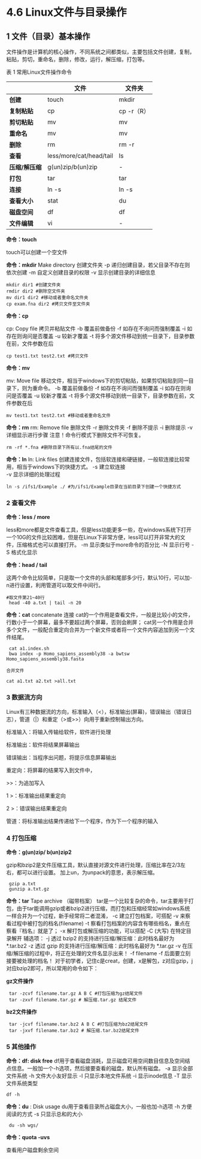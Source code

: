 # 4.6 Linux文件与目录操作

## 1 文件（目录）基本操作

文件操作是计算机的核心操作，不同系统之间都类似，主要包括文件创建，复制，粘贴，剪切，重命名，删除，修改，运行，解压缩，打包等。

 

表 1 常用Linux文件操作命令

|                 | **文件**                | **文件夹**  |
| --------------- | ----------------------- | ----------- |
| **创建**        | touch                   | mkdir       |
| **复制粘贴**    | cp                      | cp  -r（R） |
| **剪切粘贴**    | mv                      | mv          |
| **重命名**      | mv                      | mv          |
| **删除**        | rm                      | rm -r       |
| **查看**        | less/more/cat/head/tail | ls          |
| **压缩/解压缩** | g(un)zip/b(un)zip       | -           |
| **打包**        | tar                     | tar         |
| **连接**        | ln -s                   | ln -s       |
| **查看大小**    | stat                    | du          |
| **磁盘空间**    | df                      | df          |
| **文件编辑**    | vi                      | -           |

**命令：touch**

touch可以创建一个空文件

**命令：mkdir** Make directory
 创建文件夹
 -p  递归创建目录，若父目录不存在则依次创建
 -m  自定义创建目录的权限 
 -v  显示创建目录的详细信息

```
mkdir dir1 #创建文件夹 
rmdir dir2 #删除空文件夹  
mv dir1 dir2 #移动或者重命名文件夹 
cp exam.fna dir2 #拷贝文件至文件夹 
```

 

**命令：cp**

cp: Copy file
 拷贝并粘贴文件
 -b  覆盖前做备份
 -f  如存在不询问而强制覆盖
 -i  如存在则询问是否覆盖
 -u  较新才覆盖
 -t  将多个源文件移动到统一目录下，目录参数在前，文件参数在后

```
cp test1.txt test2.txt #拷贝文件  
```

 

**命令：mv** 

mv: Move file
 移动文件，相当于windows下的剪切粘贴，如果剪切粘贴到同一目录下，则为重命令。
 -b  覆盖前做备份
 -f  如存在不询问而强制覆盖
 -i  如存在则询问是否覆盖
 -u  较新才覆盖
 -t  将多个源文件移动到统一目录下，目录参数在前，文件参数在后

```
mv test1.txt test2.txt #移动或者重命名文件  
```

**命令：rm** rm: Remove file
 删除文件
 -r  删除文件夹
 -f  删除不提示
 -i  删除提示
 -v  详细显示进行步骤
 注意！命令行模式下删除文件不可恢复。

```
rm -rf *.fna #删除目录下所有以.fna结尾的文件
```

**命令：ln** ln: Link files
 创建连接文件，包括软连接和硬链接，一般软连接比较常用，相当于windows下的快捷方式。
 -s  建立软连接  
 -v  显示详细的处理过程

```
ln -s /ifs1/Example ./ #为/ifs1/Example目录在当前目录下创建一个快捷方式
```



### 2 查看文件

**命令：less / more**

less和more都是文件查看工具，但是less功能更多一些，在windows系统下打开一个10G的文件比较困难，但是在Linux下非常方便，less可以打开非常大的文件，压缩格式也可以直接打开。
 -m  显示类似于more命令的百分比
 -N  显示行号
 -S  格式化显示

**命令：head / tail**

这两个命令比较简单，只是取一个文件的头部和尾部多少行，默认10行，可以加-n进行设置，利用管道可以取文件中间行。

```
#取文件第21~40行
 head -40 a.txt | tail -n 20
```

**命令：cat** concatenate 连接
 cat的一个作用是查看文件，一般是比较小的文件，行数小于一个屏幕，最多不要超过两个屏幕，否则会刷屏；
 cat另一个作用是合并多个文件，一般配合重定向合并为一个新文件或者将一个文件内容追加到另一个文件结尾。

```
 cat a1.index.sh 
 bwa index -p Homo_sapiens_assembly38 -a bwtsw Homo_sapiens_assembly38.fasta

合并文件

cat a1.txt a2.txt >all.txt
```

### 3 数据流方向

Linux有三种数据流的方向，标准输入（<），标准输出(屏幕)，错误输出（错误日志），管道（|）和重定（>或>>）向用于重新控制输出方向。

标准输入：将输入传输给软件，软件进行处理

标准输出：软件将结果屏幕输出

错误输出：当程序出问题，将提示信息屏幕输出

重定向：将屏幕的结果写入到文件中，

\>>：为追加写入

1 >：标准输出结果重定向

2 >：错误输出结果重定向

管道：将标准输出结果传递给下一个程序，作为下一个程序的输入

### 4 打包压缩

**命令：g(un)zip/ b(un)zip2**

gzip和bzip2是文件压缩工具，默认直接对源文件进行处理，压缩比率在2/3左右，都可以进行设置。
 加上un，为unpack的意思，表示解压缩。

```
 gzip a.txt
 gunzip a.txt.gz
```

**命令：tar** Tape archive （磁带档案）
 tar是一个比较复杂的命令，tar主要用于打包，由于tar能调用gzip或者bzip2进行压缩，而打包和压缩经常如windows系统一样合并为一个过程，新手经常将二者混淆，
  -c  建立打包档案，可搭配 -v 来察看过程中被打包的档名(filename)
  -t  察看打包档案的内容含有哪些档名，重点在察看『档名』就是了；
  -x  解打包或解压缩的功能，可以搭配 -C (大写) 在特定目录解开
 辅选项：
  -j  透过 bzip2 的支持进行压缩/解压缩：此时档名最好为 *.tar.bz2
  -z  透过 gzip 的支持进行压缩/解压缩：此时档名最好为 *.tar.gz
  -v  在压缩/解压缩的过程中，将正在处理的文件名显示出来！
  -f filename -f 后面要立刻接要被处理的档名！
 对于初学者，记住c是creat，创建，x是解包，z对应gzip，j对应bzip2即可，所以常用的命令如下：

**gz文件操作**

```
 tar -zcvf filename.tar.gz A B C #打包压缩为gz结尾文件
 tar -zxvf filename.tar.gz # 解压缩.tar.gz 结尾文件
```

**bz2文件操作**

```
 tar -jcvf filename.tar.bz2 A B C #打包压缩为bz2结尾文件
 tar -jxvf filename.tar.bz2 # 解压缩.tar.bz2结尾文件
```

### 5 其他操作

**命令：df: disk free**
 df用于查看磁盘消耗，显示磁盘可用空间数目信息及空间结点信息。一般加一个-h选项，然后接要查看的磁盘，默认所有磁盘。
 -a  显示全部文件系统
 -h  文件大小友好显示
 -l  只显示本地文件系统
 -i  显示inode信息
 -T  显示文件系统类型

```
df -h 
```

**命令：du** : Disk usage
 du用于查看目录所占磁盘大小，一般也加-h选项
 -h  方便阅读的方式
 -s  只显示总和的大小

```
 du -sh wgs/
```

 

**命令：quota -uvs**

查看用户磁盘剩余空间